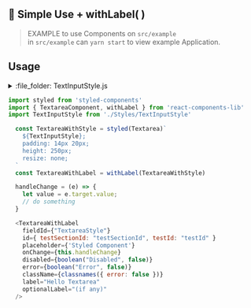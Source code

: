 ## :tada: Simple Use + withLabel( )

> EXAMPLE to use Components on `src/example`<br>
> in `src/example` can `yarn start` to view example Application.

## Usage

<details>
<summary>:file_folder: TextInputStyle.js</summary>

```js
import { css } from 'styled-components'
import { JoyTheme, Font } from './JoyTheme'

export default css`
  font-family: ${Font.DEFAULT};
  box-sizing: border-box;
  height: 44px;
  width: 100%;
  border: 1px solid ${JoyTheme.NAVY};
  border-radius: 8px;
  background-color: ${JoyTheme.WHITE};
  color: ${JoyTheme.NAVY};
  font-size: 16px;
  padding-left:12px;

  :focus {
    outline: none;
    border: solid 1px ${JoyTheme.TAN};
  }

  :disabled {
    color: ${JoyTheme.GREY};
    background: ${JoyTheme.LIGHT_GREY};
  }

  &.error{
    border: solid 1px ${JoyTheme.DANGER};
  }
`

```
</details>

```js
import styled from 'styled-components'
import { TextareaComponent, withLabel } from 'react-components-lib'
import TextInputStyle from './Styles/TextInputStyle'

  const TextareaWithStyle = styled(Textarea)`
    ${TextInputStyle};
    padding: 14px 20px;
    height: 250px;
    resize: none;
  `
  const TextareaWithLabel = withLabel(TextareaWithStyle)

  handleChange = (e) => {
    let value = e.target.value;
    // do something
  }

  <TextareaWithLabel
    fieldId={"TextareaStyle"}
    id={ testSectionId: "testSectionId", testId: "testId" }
    placeholder={'Styled Component'}
    onChange={this.handleChange}
    disabled={boolean("Disabled", false)}
    error={boolean("Error", false)}
    className={classnames({ error: false })}
    label="Hello Textarea"
    optionalLabel="(if any)"
  />
```